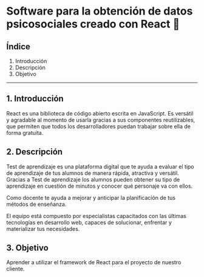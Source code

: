 # Software para la obtención de datos psicosociales creado con React 🎯

## Índice
1. Introducción
2. Descripción
3. Objetivo

****
## 1. Introducción 
React es una biblioteca de código abierto escrita en JavaScript. Es versátil y agradable al momento de usarla gracias a sus componentes reutilizables, que permiten que todos los desarrolladores puedan trabajar sobre ella de forma gratuita.

## 2. Descripción
Test de aprendizaje es una plataforma digital que te ayuda a evaluar el tipo de aprendizaje de tus alumnos de manera rápida, atractiva y versátil.  
Gracias a Test de aprendizaje los alumnos pueden obtener su tipo de aprendizaje en cuestión de minutos y conocer qué personaje va con ellos.  

Como docente te ayuda a mejorar y anticipar la planificación de tus métodos de enseñanza.  

El equipo está compuesto por especialistas capacitados con las últimas tecnologías en desarrollo web, capaces de solucionar, enfrentar y materializar tus necesidades. 

## 3. Objetivo
Aprender a utilizar el framework de React para el proyecto de nuestro cliente.
